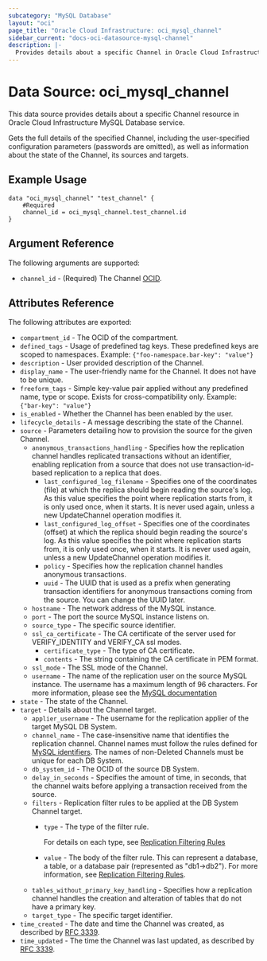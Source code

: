 ```yaml
---
subcategory: "MySQL Database"
layout: "oci"
page_title: "Oracle Cloud Infrastructure: oci_mysql_channel"
sidebar_current: "docs-oci-datasource-mysql-channel"
description: |-
  Provides details about a specific Channel in Oracle Cloud Infrastructure MySQL Database service
---
```


# Data Source: oci_mysql_channel
This data source provides details about a specific Channel resource in Oracle Cloud Infrastructure MySQL Database service.

Gets the full details of the specified Channel, including the user-specified
configuration parameters (passwords are omitted), as well as information about
the state of the Channel, its sources and targets.


## Example Usage

```hcl
data "oci_mysql_channel" "test_channel" {
	#Required
	channel_id = oci_mysql_channel.test_channel.id
}
```

## Argument Reference

The following arguments are supported:

* `channel_id` - (Required) The Channel [OCID](https://docs.cloud.oracle.com/iaas/Content/General/Concepts/identifiers.htm).


## Attributes Reference

The following attributes are exported:

* `compartment_id` - The OCID of the compartment.
* `defined_tags` - Usage of predefined tag keys. These predefined keys are scoped to namespaces. Example: `{"foo-namespace.bar-key": "value"}` 
* `description` - User provided description of the Channel.
* `display_name` - The user-friendly name for the Channel. It does not have to be unique.
* `freeform_tags` - Simple key-value pair applied without any predefined name, type or scope. Exists for cross-compatibility only. Example: `{"bar-key": "value"}` 
* `is_enabled` - Whether the Channel has been enabled by the user.
* `lifecycle_details` - A message describing the state of the Channel.
* `source` - Parameters detailing how to provision the source for the given Channel.
	* `anonymous_transactions_handling` - Specifies how the replication channel handles replicated transactions without an identifier, enabling replication from a source that does not use transaction-id-based replication to a replica that does. 
		* `last_configured_log_filename` - Specifies one of the coordinates (file) at which the replica should begin reading the source's log. As this value specifies the point where replication starts from, it is only used once, when it starts. It is never used again, unless a new UpdateChannel operation modifies it. 
		* `last_configured_log_offset` - Specifies one of the coordinates (offset) at which the replica should begin reading the source's log. As this value specifies the point where replication starts from, it is only used once, when it starts. It is never used again, unless a new UpdateChannel operation modifies it. 
		* `policy` - Specifies how the replication channel handles anonymous transactions.
		* `uuid` - The UUID that is used as a prefix when generating transaction identifiers for anonymous transactions coming from the source. You can change the UUID later. 
	* `hostname` - The network address of the MySQL instance.
	* `port` - The port the source MySQL instance listens on.
	* `source_type` - The specific source identifier.
	* `ssl_ca_certificate` - The CA certificate of the server used for VERIFY_IDENTITY and VERIFY_CA ssl modes.
		* `certificate_type` - The type of CA certificate.
		* `contents` - The string containing the CA certificate in PEM format.
	* `ssl_mode` - The SSL mode of the Channel.
	* `username` - The name of the replication user on the source MySQL instance. The username has a maximum length of 96 characters. For more information, please see the [MySQL documentation](https://dev.mysql.com/doc/refman/8.0/en/change-master-to.html) 
* `state` - The state of the Channel.
* `target` - Details about the Channel target.
	* `applier_username` - The username for the replication applier of the target MySQL DB System.
	* `channel_name` - The case-insensitive name that identifies the replication channel. Channel names must follow the rules defined for [MySQL identifiers](https://dev.mysql.com/doc/refman/8.0/en/identifiers.html). The names of non-Deleted Channels must be unique for each DB System. 
	* `db_system_id` - The OCID of the source DB System.
	* `delay_in_seconds` - Specifies the amount of time, in seconds, that the channel waits before  applying a transaction received from the source. 
	* `filters` - Replication filter rules to be applied at the DB System Channel target. 
		* `type` - The type of the filter rule.

			For details on each type, see [Replication Filtering Rules](https://dev.mysql.com/doc/refman/8.0/en/replication-rules.html) 
		* `value` - The body of the filter rule. This can represent a database, a table, or a database pair (represented as "db1->db2"). For more information, see [Replication Filtering Rules](https://dev.mysql.com/doc/refman/8.0/en/replication-rules.html). 
	* `tables_without_primary_key_handling` - Specifies how a replication channel handles the creation and alteration of tables  that do not have a primary key. 
	* `target_type` - The specific target identifier.
* `time_created` - The date and time the Channel was created, as described by [RFC 3339](https://tools.ietf.org/rfc/rfc3339). 
* `time_updated` - The time the Channel was last updated, as described by [RFC 3339](https://tools.ietf.org/rfc/rfc3339). 

